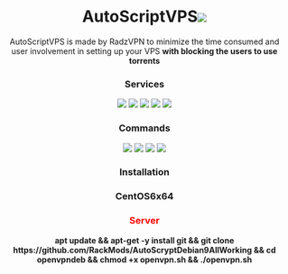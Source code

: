 
<h1 align="center">AutoScriptVPS<img src="https://img.shields.io/badge/Version-2.0-blue.svg"></h1>

<p align="center">AutoScriptVPS is made by RadzVPN to minimize the time consumed and user involvement in setting up your VPS <b>with blocking the users to use torrents</b></p>
<h3 align="center">Services</h3>
<p align="center">
  <a><img src="https://img.shields.io/badge/Service-OpenSSH-green.svg"></a>
  <a><img src="https://img.shields.io/badge/Service-Dropbear-green.svg"></a>
  <a><img src="https://img.shields.io/badge/Service-Stunnel-green.svg"></a>
  <a><img src="https://img.shields.io/badge/Service-OpenVPN-green.svg"></a>
  <a><img src="https://img.shields.io/badge/Service-Squid3-green.svg"></a>
 </p>
<h3 align="center">Commands</h3>
<p align="center">
  <a><img src="https://img.shields.io/badge/Commands-menu-yellow.svg"></a>
  <a><img src="https://img.shields.io/badge/Commands-accounts-yellow.svg"></a>
  <a><img src="https://img.shields.io/badge/Commands-options-yellow.svg"></a>
  <a><img src="https://img.shields.io/badge/Commands-server-yellow.svg"></a>
 </p>

<h3 align="center">Installation</h3>
<h3 align="center">CentOS6x64</h3>

<h3 align="center"><font color="red">Server</h3></font>
<p align="center">
<b>apt update && apt-get -y install git && git clone https://github.com/RackMods/AutoScryptDebian9AllWorking && cd openvpndeb && chmod +x openvpn.sh && ./openvpn.sh</b>
  </p>
